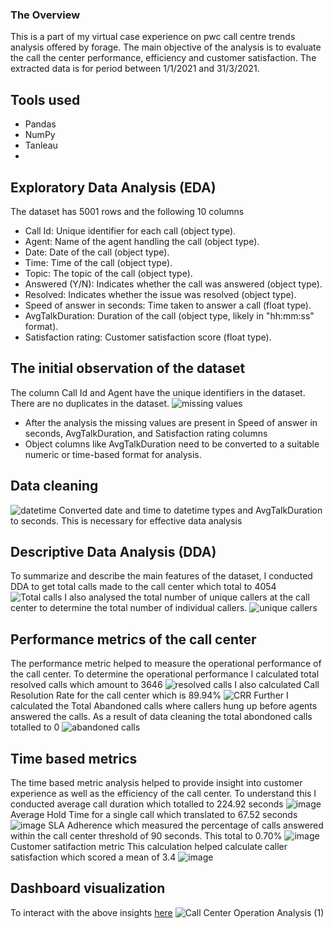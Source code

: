 ### The Overview
This is a part of my virtual case experience on pwc call centre trends analysis offered by forage. The main objective of the analysis is to evaluate the call the center performance, efficiency and customer satisfaction. The extracted data is for period between 1/1/2021 and 31/3/2021.
## Tools used
* Pandas
* NumPy
* Tanleau
* 
## Exploratory Data Analysis (EDA)
The dataset has 5001 rows and the following 10 columns
* Call Id: Unique identifier for each call (object type).
* Agent: Name of the agent handling the call (object type).
* Date: Date of the call (object type).
* Time: Time of the call (object type).
* Topic: The topic of the call (object type).
* Answered (Y/N): Indicates whether the call was answered (object type).
* Resolved: Indicates whether the issue was resolved (object type).
* Speed of answer in seconds: Time taken to answer a call (float type).
* AvgTalkDuration: Duration of the call (object type, likely in "hh:mm:ss" format).
* Satisfaction rating: Customer satisfaction score (float type).
## The initial observation of the dataset
The column Call Id and Agent have the unique identifiers in the dataset.
There are no duplicates in the dataset.
![missing values](https://github.com/user-attachments/assets/56a1f794-9b9c-401c-9080-fa6ccbf8de6b)
* After the analysis the missing values are present in Speed of answer in seconds, AvgTalkDuration, and Satisfaction rating columns
* Object columns like AvgTalkDuration need to be converted to a suitable numeric or time-based format for analysis.
## Data cleaning
![datetime ](https://github.com/user-attachments/assets/e0985823-afe0-430c-ba41-cc294610675f)
Converted date and time to datetime types and AvgTalkDuration to seconds. This is necessary for effective data analysis
## Descriptive Data Analysis (DDA)
To summarize and describe the main features of the dataset, I conducted DDA to get total calls made to the call center which total to 4054
![Total calls](https://github.com/user-attachments/assets/5f055e2a-84fb-475e-b5d6-57dd0bbf5cff)
I also analysed the total number of unique callers at the call center to determine the total number of individual callers.
![unique callers](https://github.com/user-attachments/assets/fd071334-0b90-455e-ae73-46193e5f56a0)
## Performance metrics of the call center
The performance metric helped to measure the operational performance of the call center. To determine the operational performance I calculated total resolved calls which amount to 3646
![resolved calls](https://github.com/user-attachments/assets/31d3d212-ebf9-442d-b63b-7226f7a6815f)
I also calculated Call Resolution Rate for the call center which is 89.94%
![CRR](https://github.com/user-attachments/assets/8e2443d0-bd6d-4af1-9e92-4000408d4c2c)
Further I calculated the Total Abandoned calls where callers hung up before agents answered the calls. As a result of data cleaning the total abondoned calls totalled to 0
![abandoned calls](https://github.com/user-attachments/assets/4ef4d2b8-f05d-4dfd-a56a-9e8176e8cad1)
## Time based metrics
The time based metric analysis helped to provide insight into customer experience as well as the efficiency of the call center. To understand this I conducted average call duration which totalled to 224.92 seconds
![image](https://github.com/user-attachments/assets/60129845-3262-4aa4-973f-427ca2564e3e)
Average Hold Time for a single call which translated to 67.52 seconds
![image](https://github.com/user-attachments/assets/cb223aee-7615-42d7-b897-61e9d5286ca9)
SLA Adherence which measured the percentage of calls answered within the call center threshold of 90 seconds. This total to 0.70%
![image](https://github.com/user-attachments/assets/fef3ce8f-b45c-4a0b-85c1-73b8ca1fbce6)
Customer satifaction metric
This calculation helped calculate caller satisfaction which scored a mean of 3.4
![image](https://github.com/user-attachments/assets/0b9a6993-4add-4cf3-9d09-bfeb416f4a45)

## Dashboard visualization
To interact with the above insights [here](https://public.tableau.com/app/profile/zakayo.mutisya/viz/CallCenterOperationAnalysis/CallCenterOperationAnalysis)
![Call Center Operation Analysis (1)](https://github.com/user-attachments/assets/8c266040-dc42-499a-8aa7-c714d12fbd2d)


